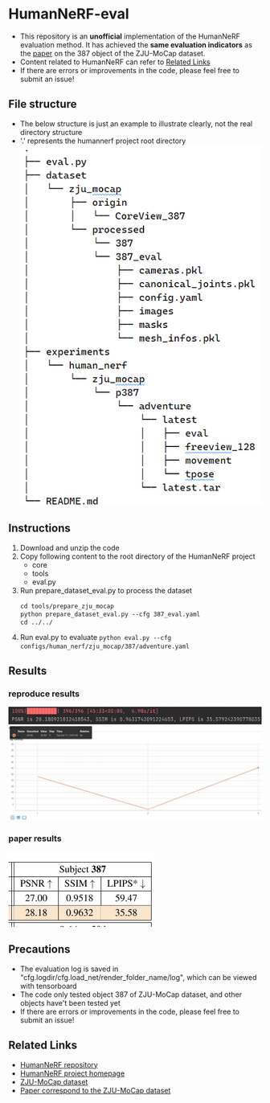 # HumanNeRF-eval
- This repository is an **unofficial** implementation of the HumanNeRF evaluation method. It has achieved the **same evaluation indicators** as the [paper](https://arxiv.org/abs/2201.04127) on the 387 object of the ZJU-MoCap dataset.
- Content related to HumanNeRF can refer to [Related Links](#1)
- If there are errors or improvements in the code, please feel free to submit an issue!
## File structure
- The below structure is just an example to illustrate clearly, not the real directory structure  
- '.' represents the humannerf project root directory  
![file_structure](pictures/file_structure.png)
## Instructions
1. Download and unzip the code
2. Copy following content to the root directory of the HumanNeRF project 
    - core
    - tools
    - eval.py
3. Run prepare_dataset_eval.py to process the dataset
    ```
    cd tools/prepare_zju_mocap
    python prepare_dataset_eval.py --cfg 387_eval.yaml
    cd ../../
    ```
4. Run eval.py to evaluate
    ```python eval.py --cfg configs/human_nerf/zju_mocap/387/adventure.yaml```
## Results
### reproduce results
![terminal_output](pictures/terminal_output.png)
![tensorboard_output](pictures/tensorboard_output.png)
### paper results
![paper_output](pictures/paper_output.png)
## Precautions
- The evaluation log is saved in "cfg.logdir/cfg.load_net/render_folder_name/log", which can be viewed with tensorboard
- The code only tested object 387 of ZJU-MoCap dataset, and other objects have't been tested yet
- If there are errors or improvements in the code, please feel free to submit an issue!
<h2 id='1'>Related Links</h2>

- [HumanNeRF repository](https://github.com/chungyiweng/humannerf)
- [HumanNeRF project homepage](https://grail.cs.washington.edu/projects/humannerf/)
- [ZJU-MoCap dataset](https://github.com/zju3dv/neuralbody/blob/master/INSTALL.md#zju-mocap-dataset)
- [Paper correspond to the ZJU-MoCap dataset](https://arxiv.org/pdf/2012.15838.pdf)
